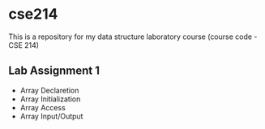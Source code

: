 # cse214
This is a repository for my data structure laboratory course (course code - CSE 214)
## Lab Assignment 1
* Array Declaretion
* Array Initialization
* Array Access
* Array Input/Output
